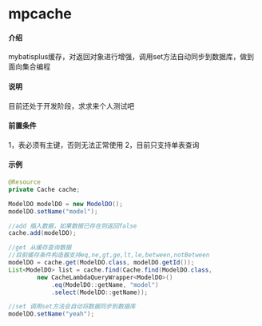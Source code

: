 # mpcache

#### 介绍
mybatisplus缓存，对返回对象进行增强，调用set方法自动同步到数据库，做到面向集合编程

#### 说明
目前还处于开发阶段，求求来个人测试吧

#### 前置条件
1，表必须有主键，否则无法正常使用
2，目前只支持单表查询

#### 示例
```java
@Resource
private Cache cache;

ModelDO modelDO = new ModelDO();
modelDO.setName("model");

//add 插入数据，如果数据已存在则返回false
cache.add(modelDO);

//get 从缓存查询数据
//目前缓存条件构造器支持eq,ne,gt,ge,lt,le,between,notBetween
modelDO = cache.get(ModelDO.class, modelDO.getId());
List<ModelDO> list = cache.find(Cache.find(ModelDO.class,
        new CacheLambdaQueryWrapper<ModelDO>()
            .eq(ModelDO::getName, "model")
            .select(ModelDO::getName));

//set 调用set方法会自动将数据同步到数据库
modelDO.setName("yeah");
```